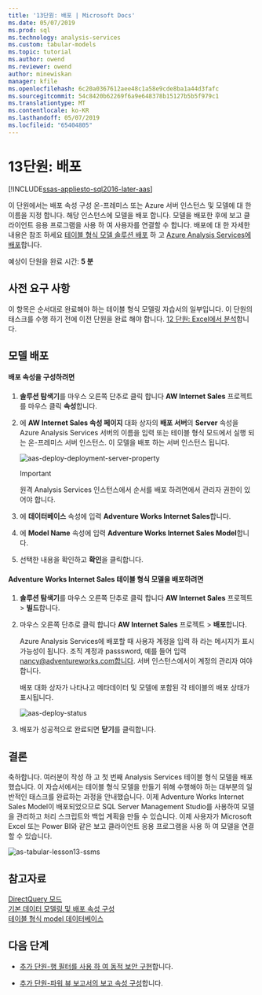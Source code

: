 ```yaml
---
title: '13단원: 배포 | Microsoft Docs'
ms.date: 05/07/2019
ms.prod: sql
ms.technology: analysis-services
ms.custom: tabular-models
ms.topic: tutorial
ms.author: owend
ms.reviewer: owend
author: minewiskan
manager: kfile
ms.openlocfilehash: 6c20a0367612aee48c1a58e9cde8ba1a44d3fafc
ms.sourcegitcommit: 54c8420b62269f6a9e648378b15127b5b5f979c1
ms.translationtype: MT
ms.contentlocale: ko-KR
ms.lasthandoff: 05/07/2019
ms.locfileid: "65404805"
---
```

# <a name="lesson-13-deploy"></a>13단원: 배포
[!INCLUDE[ssas-appliesto-sql2016-later-aas](../../includes/ssas-appliesto-sql2016-later-aas.md)]

이 단원에서는 배포 속성 구성 온-프레미스 또는 Azure 서버 인스턴스 및 모델에 대 한 이름을 지정 합니다. 해당 인스턴스에 모델을 배포 합니다. 모델을 배포한 후에 보고 클라이언트 응용 프로그램을 사용 하 여 사용자를 연결할 수 합니다. 배포에 대 한 자세한 내용은 참조 하세요 [테이블 형식 모델 솔루션 배포](../tabular-models/tabular-model-solution-deployment-ssas-tabular.md) 하 고 [Azure Analysis Services에 배포](https://docs.microsoft.com/azure/analysis-services/analysis-services-deploy)합니다.  
  
예상이 단원을 완료 시간: **5 분**  
  
## <a name="prerequisites"></a>사전 요구 사항  
이 항목은 순서대로 완료해야 하는 테이블 형식 모델링 자습서의 일부입니다. 이 단원의 태스크를 수행 하기 전에 이전 단원을 완료 해야 합니다. [12 단원: Excel에서 분석](lesson-12-analyze-in-excel.md)합니다.  
  
## <a name="deploy-the-model"></a>모델 배포  
  
#### <a name="to-configure-deployment-properties"></a>배포 속성을 구성하려면  
  
1.  **솔루션 탐색기**를 마우스 오른쪽 단추로 클릭 합니다 **AW Internet Sales** 프로젝트를 마우스 클릭 **속성**합니다.  
  
2.  에 **AW Internet Sales 속성 페이지** 대화 상자의 **배포 서버**의 **Server** 속성을 Azure Analysis Services 서버의 이름을 입력 또는 테이블 형식 모드에서 실행 되는 온-프레미스 서버 인스턴스. 이 모델을 배포 하는 서버 인스턴스 됩니다.  

    ![aas-deploy-deployment-server-property](media/aas-deploy-deployment-server-property.png)
 
    > [!IMPORTANT]  
    > 원격 Analysis Services 인스턴스에서 순서를 배포 하려면에서 관리자 권한이 있어야 합니다.  
  
3.  에 **데이터베이스** 속성에 입력 **Adventure Works Internet Sales**합니다.  
  
4.  에 **Model Name** 속성에 입력 **Adventure Works Internet Sales Model**합니다.  
  
5.  선택한 내용을 확인하고 **확인**을 클릭합니다.  
  
#### <a name="to-deploy-the-adventure-works-internet-sales-tabular-model"></a>Adventure Works Internet Sales 테이블 형식 모델을 배포하려면  
  
1.  **솔루션 탐색기**를 마우스 오른쪽 단추로 클릭 합니다 **AW Internet Sales** 프로젝트 > **빌드**합니다.  

2.  마우스 오른쪽 단추로 클릭 합니다 **AW Internet Sales** 프로젝트 > **배포**합니다.

    Azure Analysis Services에 배포할 때 사용자 계정을 입력 하 라는 메시지가 표시 가능성이 됩니다. 조직 계정과 passsword, 예를 들어 입력 nancy@adventureworks.com합니다. 서버 인스턴스에서이 계정의 관리자 여야 합니다.
  
    배포 대화 상자가 나타나고 메타데이터 및 모델에 포함된 각 테이블의 배포 상태가 표시됩니다.  
    
    ![aas-deploy-status](media/aas-deploy-status.png)
  
3. 배포가 성공적으로 완료되면 **닫기**를 클릭합니다.  
  
## <a name="conclusion"></a>결론  
축하합니다. 여러분이 작성 하 고 첫 번째 Analysis Services 테이블 형식 모델을 배포 했습니다. 이 자습서에서는 테이블 형식 모델을 만들기 위해 수행해야 하는 대부분의 일반적인 태스크를 완료하는 과정을 안내했습니다. 이제 Adventure Works Internet Sales Model이 배포되었으므로 SQL Server Management Studio를 사용하여 모델을 관리하고 처리 스크립트와 백업 계획을 만들 수 있습니다. 이제 사용자가 Microsoft Excel 또는 Power BI와 같은 보고 클라이언트 응용 프로그램을 사용 하 여 모델을 연결할 수 있습니다.  

![as-tabular-lesson13-ssms](media/as-tabular-lesson13-ssms.png)
  
  
## <a name="see-also"></a>참고자료  
[DirectQuery 모드](../tabular-models/directquery-mode-ssas-tabular.md)  
[기본 데이터 모델링 및 배포 속성 구성](../tabular-models/configure-default-data-modeling-and-deployment-properties-ssas-tabular.md)  
[테이블 형식 model 데이터베이스](../tabular-models/tabular-model-databases-ssas-tabular.md)  
  
  
  ## <a name="whats-next"></a>다음 단계
*  [추가 단원-행 필터를 사용 하 여 동적 보안 구현](supplemental-lesson-implement-dynamic-security-by-using-row-filters.md)합니다.

*  [추가 단원-파워 뷰 보고서의 보고 속성 구성](supplemental-lesson-configure-reporting-properties-for-power-view-reports.md)합니다.
